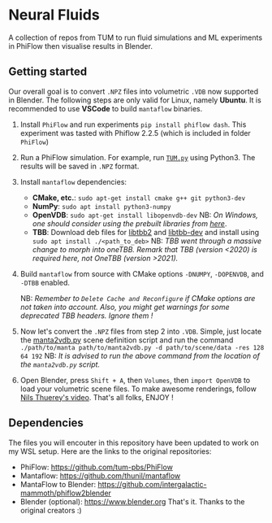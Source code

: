# Neural Fluids

A collection of repos from TUM to run fluid simulations and ML experiments in PhiFlow then visualise results in Blender.


## Getting started

Our overall goal is to convert `.NPZ` files into volumetric `.VDB` now supported in Blender. The following steps are only valid for Linux, namely __Ubuntu__. It is recommended to use __VSCode__ to build `mantaflow` binaries.

1. Install `PhiFlow` and run experiments
    `
    pip install phiflow dash
    `. This experiment was tasted with Phiflow 2.2.5 (which is included in folder `PhiFlow`)

2. Run a PhiFlow simulation. For example, run [`TUM.py`](./phiflow2blender/tutorial/TUM.py) using Python3. The results will be saved in `.NPZ` format.

3. Install `mantaflow` dependencies:
    - __CMake, etc.__: 
        `
        sudo apt-get install cmake g++ git python3-dev
        `
    - __NumPy__: 
        `
        sudo apt install python3-numpy
        `
    - __OpenVDB__: 
        `
        sudo apt-get install libopenvdb-dev
        `
        NB: _On Windows, one should consider using the prebuilt libraries from [here](http://mantaflow.com/download/openvdb.zip)_.
    - __TBB__: Download deb files for [libtbb2](https://packages.ubuntu.com/focal/libtbb2) and [libtbb-dev](https://packages.ubuntu.com/focal/libtbb-dev) and install using 
        `
        sudo apt install ./<path_to_deb>
        `
        NB: _TBB went through a massive change to morph into oneTBB. Remark that TBB (version <2020) is required here, not OneTBB (version >2021)._

4. Build `mantaflow` from source with CMake options `-DNUMPY`, `-DOPENVDB`, and `-DTBB` enabled.

    NB: _Remember to `Delete Cache and Reconfigure` if CMake options are not taken into account. Also, you might get warnings for some deprecated TBB headers. Ignore them !_

5. Now let's convert the `.NPZ` files from step 2 into `.VDB`. Simple, just locate the [manta2vdb.py](./phiflow2blender/tutorial/manta2vdb.py) scene definition script and run the command 
    `
    ./path/to/manta path/to/manta2vdb.py -d path/to/scene/data -res 128 64 192
    `
    NB: _It is advised to run the above command from the location of the `manta2vdb.py` script._

6. Open Blender, press `Shift + A`, then `Volumes`, then `import OpenVDB` to load your volumetric scene files. To make awesome renderings, follow [Nils Thuerey's video](https://youtu.be/xI1ARz4ZSQU). That's all folks, ENJOY !



## Dependencies

The files you will encouter in this repository have been updated to work on my WSL setup. Here are the links to the original repositories: 
- PhiFlow: https://github.com/tum-pbs/PhiFlow
- Mantaflow: https://github.com/thunil/mantaflow
- MantaFlow to Blender: https://github.com/intergalactic-mammoth/phiflow2blender
- Blender (optional): https://www.blender.org
That's it. Thanks to the original creators :)
